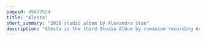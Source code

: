 ```yaml
---
pageid: 49433524
title: "Alesta"
short_summary: "2016 studio album by Alexandra Stan"
description: "Alesta is the third Studio Album by romanian recording Artist Alexandra Stan. It was released on March 9 2016 digitally and physically through Victor Entertainment as a follow-up to unlocked. To achieve her desired Sound, Stan collaborated with several Producers on the Record, including Andreas Schuller, Thomas Troelsen, Sebastian Barac and Marcel Botezan. The Singer also participated in a musical Camp organized by Marius Moga where she further worked on Material for the Album. Musically, Alesta, a Dance Record, draws Influence from ethnic, Eastern and western european Music. Lyrically, Stan confessed during an Interview with Cosmopolitan that every Recording 'a different Story'."
---
```

